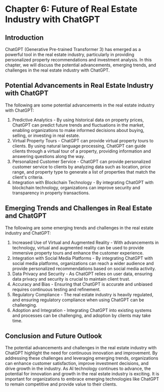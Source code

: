 Chapter 6: Future of Real Estate Industry with ChatGPT
======================================================

Introduction
------------

ChatGPT (Generative Pre-trained Transformer 3) has emerged as a powerful tool in the real estate industry, particularly in providing personalized property recommendations and investment analysis. In this chapter, we will discuss the potential advancements, emerging trends, and challenges in the real estate industry with ChatGPT.

Potential Advancements in Real Estate Industry with ChatGPT
-----------------------------------------------------------

The following are some potential advancements in the real estate industry with ChatGPT:

1. Predictive Analytics - By using historical data on property prices, ChatGPT can predict future trends and fluctuations in the market, enabling organizations to make informed decisions about buying, selling, or investing in real estate.
2. Virtual Property Tours - ChatGPT can provide virtual property tours to clients. By using natural language processing, ChatGPT can guide clients through a virtual tour of a property, providing information and answering questions along the way.
3. Personalized Customer Service - ChatGPT can provide personalized customer service to clients by analyzing data such as location, price range, and property type to generate a list of properties that match the client's criteria.
4. Integration with Blockchain Technology - By integrating ChatGPT with blockchain technology, organizations can improve security and transparency in property transactions.

Emerging Trends and Challenges in Real Estate and ChatGPT
---------------------------------------------------------

The following are some emerging trends and challenges in the real estate industry and ChatGPT:

1. Increased Use of Virtual and Augmented Reality - With advancements in technology, virtual and augmented reality can be used to provide immersive property tours and enhance the customer experience.
2. Integration with Social Media Platforms - By integrating ChatGPT with social media platforms, organizations can reach a wider audience and provide personalized recommendations based on social media activity.
3. Data Privacy and Security - As ChatGPT relies on user data, ensuring data privacy and security is crucial to maintain client trust.
4. Accuracy and Bias - Ensuring that ChatGPT is accurate and unbiased requires continuous testing and refinement.
5. Regulatory Compliance - The real estate industry is heavily regulated, and ensuring regulatory compliance when using ChatGPT can be challenging.
6. Adoption and Integration - Integrating ChatGPT into existing systems and processes can be challenging, and adoption by clients may take time.

Conclusion and Future Outlook
-----------------------------

The potential advancements and challenges in the real estate industry with ChatGPT highlight the need for continuous innovation and improvement. By addressing these challenges and leveraging emerging trends, organizations can enhance customer satisfaction, improve investment decisions, and drive growth in the industry. As AI technology continues to advance, the potential for innovation and growth in the real estate industry is exciting. It is important for organizations to embrace emerging technologies like ChatGPT to remain competitive and provide value to their clients.
